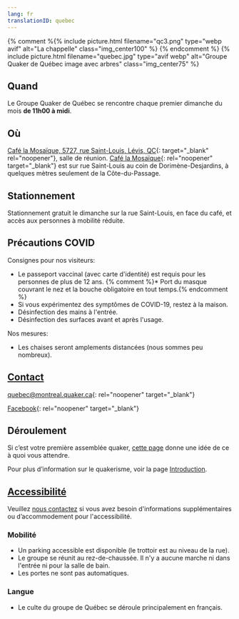 ```yaml
---
lang: fr
translationID: quebec
---
```

{% comment %{% include picture.html filename="qc3.png" type="webp avif" alt="La chappelle" class="img_center100" %}
{% endcomment %}
{% include picture.html filename="quebec.jpg" type="avif webp" alt="Groupe Quaker de Québec image avec arbres" class="img_center75" %}

## Quand
Le Groupe Quaker de Québec se rencontre chaque premier dimanche du mois **de 11h00 à midi**.

## Où
[Café la Mosaïque, 5727, rue Saint-Louis, Lévis, QC](https://goo.gl/maps/HYYEYV92bwR3Wujp6){: target="_blank" rel="noopener"}, salle de réunion. [Café la Mosaïque](http://cafelamosaique.org/){: rel="noopener" target="_blank"} est sur rue Saint-Louis au coin de Dorimène-Desjardins, à quelques mètres seulement de la Côte-du-Passage.

## Stationnement
Stationnement gratuit le dimanche sur la rue Saint-Louis, en face du café, et accès aux personnes à mobilité réduite. 

## Précautions COVID <span class="stanchor"><a name="consignes"></a></span>

Consignes pour nos visiteurs:
* Le passeport vaccinal (avec carte d'identité) est requis pour les personnes de plus de 12 ans.  {% comment %}* Port du masque couvrant le nez et la bouche obligatoire en tout temps.{% endcomment %}
* Si vous expérimentez des symptômes de COVID-19, restez à la maison.
* Désinfection des mains à l'entrée.
* Désinfection des surfaces avant et après l'usage.

Nos mesures:
* Les chaises seront amplements distancées (nous sommes peu nombreux).

## [Contact](/contact-fr)
[quebec@montreal.quaker.ca](mailto:quebec@montreal.quaker.ca){: rel="noopener" target="_blank"}

[Facebook](https://www.facebook.com/QuakersQuebecCanada/){: rel="noopener" target="_blank"}

## Déroulement
Si c’est votre première assemblée quaker, [cette page](/à_propos) donne une idée de ce à quoi vous attendre.

Pour plus d’information sur le quakerisme, voir la page [Introduction](/intro-fr).

## [Accessibilité](/accessibilité) <span class="stanchor"><a name="accessibilité"></a></span>
Veuillez [nous contactez](/contact-fr) si vous avez besoin d'informations supplémentaires ou d’accommodement pour l'accessibilité.
### Mobilité
* Un parking accessible est disponible (le trottoir est au niveau de la rue).
* Le groupe se réunit au rez-de-chaussée. Il n'y a aucune marche ni dans l'entrée ni pour la salle de bain.
* Les portes ne sont pas automatiques.

### Langue
* Le culte du groupe de Québec se déroule principalement en français.
